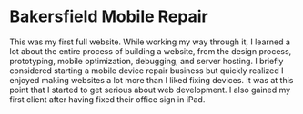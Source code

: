 # Bakersfield Mobile Repair

This was my first full website. While working my way through it, 
I learned a lot about the entire process of building a website, 
from the design process, prototyping, mobile optimization, 
debugging, and server hosting. I briefly considered starting a 
mobile device repair business but quickly realized I enjoyed 
making websites a lot more than I liked fixing devices. It was 
at this point that I started to get serious about web development. 
I also gained my first client after having fixed their office 
sign in iPad.
